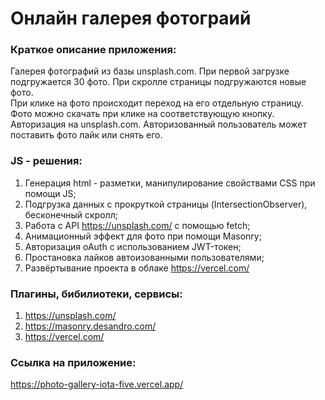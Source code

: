 # **Онлайн галерея фотограий**

### Краткое описание приложения:

Галерея фотографий из базы unsplash.com. При первой загрузке подгружается 30 фото. При скролле страницы подгружаются новые фото.  
При клике на фото происходит переход на его отдельную страницу. Фото можно скачать при клике на соответствующую кнопку.  
Авторизация на unsplash.com. Авторизованный пользователь может поставить фото лайк или снять его.

### JS - решения:

1. Генерация html - разметки, манипулирование свойствами CSS при помощи JS;
2. Подгрузка данных с прокруткой страницы (IntersectionObserver), бесконечный скролл;
3. Работа с API https://unsplash.com/ с помощью fetch;
4. Анимационный эффект для фото при помощи Masonry;
5. Авторизация oAuth с использованием JWT-токен;
6. Простановка лайков автоизованными пользователями;
7. Развёртывание проекта в облаке https://vercel.com/

### Плагины, бибилиотеки, сервисы:

1. https://unsplash.com/
2. https://masonry.desandro.com/
3. https://vercel.com/

### Ссылка на приложение:

https://photo-gallery-iota-five.vercel.app/
